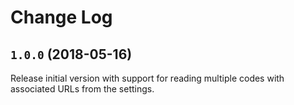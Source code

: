 # Change Log

## `1.0.0` (2018-05-16)

Release initial version with support for reading multiple codes with associated URLs from the settings.
